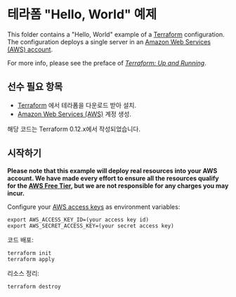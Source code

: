 # 테라폼 "Hello, World" 예제

This folder contains a "Hello, World" example of a [Terraform](https://www.terraform.io/) configuration. 
The configuration deploys a single server in an [Amazon Web Services (AWS) account](http://aws.amazon.com/). 

For more info, please see the preface of *[Terraform: Up and Running](http://www.terraformupandrunning.com)*.

## 선수 필요 항목

* [Terraform](https://www.terraform.io/) 에서 테라폼을 다운로드 받아 설치. 
* [Amazon Web Services (AWS)](http://aws.amazon.com/) 계정 생성.

해당 코드는 Terraform 0.12.x에서 작성되었습니다.

## 시작하기

**Please note that this example will deploy real resources into your AWS account. We have made every effort to ensure 
all the resources qualify for the [AWS Free Tier](https://aws.amazon.com/free/), but we are not responsible for any
charges you may incur.** 

Configure your [AWS access 
keys](http://docs.aws.amazon.com/general/latest/gr/aws-sec-cred-types.html#access-keys-and-secret-access-keys) as 
environment variables:

```
export AWS_ACCESS_KEY_ID=(your access key id)
export AWS_SECRET_ACCESS_KEY=(your secret access key)
```

코드 배포:

```
terraform init
terraform apply
```

리소스 정리:

```
terraform destroy
```